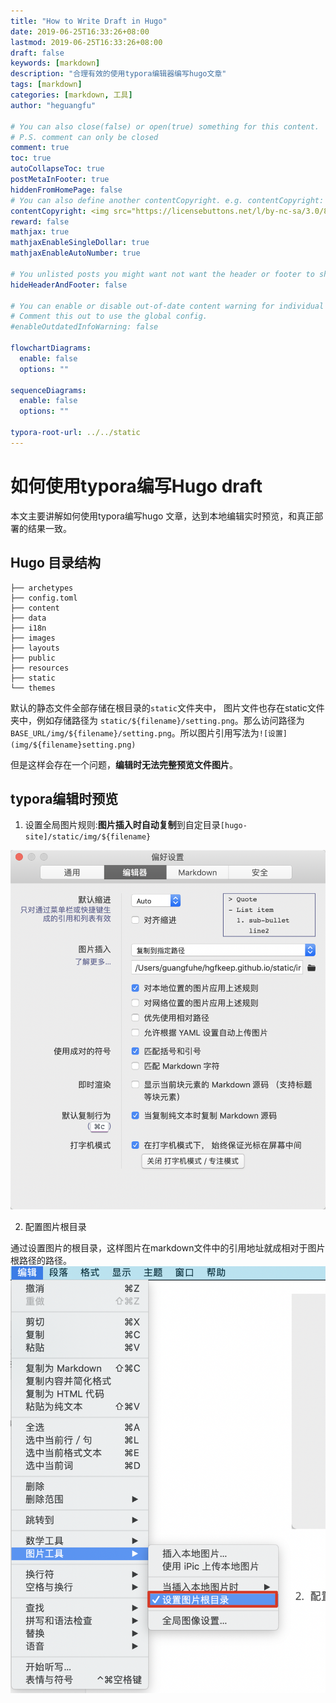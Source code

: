 ```yaml
---
title: "How to Write Draft in Hugo"
date: 2019-06-25T16:33:26+08:00
lastmod: 2019-06-25T16:33:26+08:00
draft: false
keywords: [markdown]
description: "合理有效的使用typora编辑器编写hugo文章"
tags: [markdown]
categories: [markdown, 工具]
author: "heguangfu"

# You can also close(false) or open(true) something for this content.
# P.S. comment can only be closed
comment: true
toc: true
autoCollapseToc: true
postMetaInFooter: true
hiddenFromHomePage: false
# You can also define another contentCopyright. e.g. contentCopyright: "This is another copyright."
contentCopyright: <img src="https://licensebuttons.net/l/by-nc-sa/3.0/88x31.png"><br/>感谢阅读，如果有问题请您留言，我会及时改正<br/> 本博客所有原创文章版权归hgf所有，转载请注明出处hgfdodo.win/blog
reward: false
mathjax: true
mathjaxEnableSingleDollar: true
mathjaxEnableAutoNumber: true

# You unlisted posts you might want not want the header or footer to show
hideHeaderAndFooter: false

# You can enable or disable out-of-date content warning for individual post.
# Comment this out to use the global config.
#enableOutdatedInfoWarning: false

flowchartDiagrams:
  enable: false
  options: ""

sequenceDiagrams: 
  enable: false
  options: ""

typora-root-url: ../../static
---
```






# 如何使用typora编写Hugo draft

本文主要讲解如何使用typora编写hugo 文章，达到本地编辑实时预览，和真正部署的结果一致。

<!--more-->

## Hugo 目录结构


```
├── archetypes
├── config.toml
├── content
├── data
├── i18n
├── images
├── layouts
├── public
├── resources
├── static
└── themes
```

默认的静态文件全部存储在根目录的`static`文件夹中， 图片文件也存在static文件夹中，例如存储路径为 `static/${filename}/setting.png`。那么访问路径为 `BASE_URL/img/${filename}/setting.png`。所以图片引用写法为`![设置](img/${filename}setting.png)`



但是这样会存在一个问题，**编辑时无法完整预览文件图片**。



## typora编辑时预览



1. 设置全局图片规则:**图片插入时自动复制**到自定目录`[hugo-site]/static/img/${filename}`

![setting](/img/how-to-write-draft-in-hugo/setting.png)





2. 配置图片根目录

  

  通过设置图片的根目录，这样图片在markdown文件中的引用地址就成相对于图片根路径的路径。
  ![image-20190625172634870](/img/how-to-write-draft-in-hugo/image-20190625172634870.png)